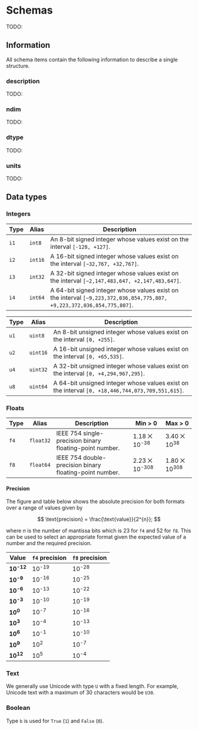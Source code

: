 # Schemas

TODO:

## Information

All schema items contain the following information to describe a single structure.

### description

TODO:

### ndim

TODO:

### dtype

TODO:

### units

TODO:

## Data types

### Integers

| Type | Alias | Description |
| ---- | ----- | ----------- |
| `i1` | `int8` | An 8-bit signed integer whose values exist on the interval `[-128, +127]`. |
| `i2` | `int16` | A 16-bit signed integer whose values exist on the interval `[−32,767, +32,767]`. |
| `i3` | `int32` | A 32-bit signed integer whose values exist on the interval `[−2,147,483,647, +2,147,483,647]`. |
| `i4` | `int64` | A 64-bit signed integer whose values exist on the interval `[−9,223,372,036,854,775,807, +9,223,372,036,854,775,807]`. |

| Type | Alias | Description |
| ---- | ----- | ----------- |
| `u1` | `uint8` | An 8-bit unsigned integer whose values exist on the interval `[0, +255]`. |
| `u2` | `uint16` | A 16-bit unsigned integer whose values exist on the interval `[0, +65,535]`. |
| `u4` | `uint32` | A 32-bit unsigned integer whose values exist on the interval `[0, +4,294,967,295]`. |
| `u8` | `uint64` | A 64-bit unsigned integer whose values exist on the interval `[0, +18,446,744,073,709,551,615]`. |

### Floats

| Type | Alias | Description | Min > 0 | Max > 0 |
| ---- | ----- | ----------- | ------- | ------- |
| `f4` | `float32` | IEEE 754 single-precision binary floating-point number. | 1.18 ⨉ 10<sup>-38</sup> | 3.40 ⨉ 10<sup>38</sup> |
| `f8` | `float64` | IEEE 754 double-precision binary floating-point number. | 2.23 ⨉ 10<sup>-308</sup> | 1.80 ⨉ 10<sup>308</sup> |

#### Precision

The figure and table below shows the absolute precision for both formats over a range of values given by

$$
\text{precision} = \frac{\text{value}}{2^{n}};
$$

where $n$ is the number of mantissa bits which is 23 for `f4` and 52 for `f8`.
This can be used to select an appropriate format given the expected value of a number and the required precision.

| Value | `f4` precision | `f8` precision |
| ----- | ------------- | --------------- |
|  **10<sup>-12</sup>** | 10<sup>-19</sup> | 10<sup>-28</sup> |
|  **10<sup>-9</sup>** | 10<sup>-16</sup> | 10<sup>-25</sup> |
|  **10<sup>-6</sup>** | 10<sup>-13</sup> | 10<sup>-22</sup> |
|  **10<sup>-3</sup>** | 10<sup>-10</sup> | 10<sup>-19</sup> |
|  **10<sup>0</sup>** | 10<sup>-7</sup> | 10<sup>-16</sup> |
|  **10<sup>3</sup>** | 10<sup>-4</sup> | 10<sup>-13</sup> |
|  **10<sup>6</sup>** | 10<sup>-1</sup> | 10<sup>-10</sup> |
|  **10<sup>9</sup>** | 10<sup>2</sup> | 10<sup>-7</sup> |
|  **10<sup>12</sup>** | 10<sup>5</sup> | 10<sup>-4</sup> |

<div id="container-float-precision"></div>
<script type="module">
// Set up the dimensions for the SVG container
const width = 600;
const height = 600;
const margin = { top: 20, right: 20, bottom: 50, left: 60 };
// Calculate the actual width and height available for the chart
const innerWidth = width - margin.left - margin.right;
const innerHeight = height - margin.top - margin.bottom;
// Create the SVG container
const svg = d3.select('#container-float-precision').append('svg')
  .attr('width', width)
  .attr('height', height);
// Create a group element to contain the chart and apply margins
const chartGroup = svg.append('g')
  .attr('transform', `translate(${margin.left},${margin.top})`);
// Set up scales for x and y axes
const xScale = d3.scaleLog()
  .domain([10**-12, 10**12]) // Assumes the x-values are the same for both lines
  .range([0, innerWidth])
  .base(10);
const yScale = d3.scaleLog()
  .domain([10**-29, 10**6])
  .range([innerHeight, 0])
  .base(10);
// Create line generator function
const line = d3.line()
  .x(d => xScale(d.x))
  .y(d => yScale(d.y));
// Draw x-axis
chartGroup.append('g')
  .attr('transform', `translate(0,${innerHeight})`)
  .call(d3.axisBottom(xScale).tickFormat(d3.format(".0e")));
chartGroup.append("text")
    .attr("text-anchor", "end")
    .attr("y", 560)
    .attr("x", 350)
    .attr("dy", ".75em")
    .text("Floating point value");
// Draw y-axis
chartGroup.append('g')
  .call(d3.axisLeft(yScale).tickFormat(d3.format(".0e")));
chartGroup.append("text")
    .attr("text-anchor", "end")
    .attr("y", -60)
    .attr("x", -180)
    .attr("dy", ".75em")
    .attr("transform", "rotate(-90)")
    .text("Floating point precision");
// Draw lines
// float32
chartGroup.append('path')
  .datum([{ x: 10**-12, y: 1.1920928955078125*10**-19 }, { x: 10**12, y: 119209.28955078125 }])
  .attr('fill', 'none')
  .attr('stroke', `#e41a1c`)
  .attr('stroke-width', 2)
  .attr('d', line);
chartGroup.append("text")
  .attr("transform", `translate(100,280)`)
  .attr("text-anchor", "start")
  .style("fill", "#e41a1c")
  .text("f4");
// float64
chartGroup.append('path')
  .datum([{ x: 10**-12, y: 2.220446049250313*10**-28 }, { x: 10**12, y: 0.0002220446049250313 }])
  .attr('fill', 'none')
  .attr('stroke', `#377eb8`)
  .attr('stroke-width', 2)
  .attr('d', line);
chartGroup.append("text")
  .attr("transform", `translate(100,420)`)
  .attr("text-anchor", "start")
  .style("fill", "#377eb8")
  .text("f8");
</script>

### Text

We generally use Unicode with type `U` with a fixed length.
For example, Unicode text with a maximum of 30 characters would be `U30`.

### Boolean

Type `b` is used for `True` (`1`) and `False` (`0`).
